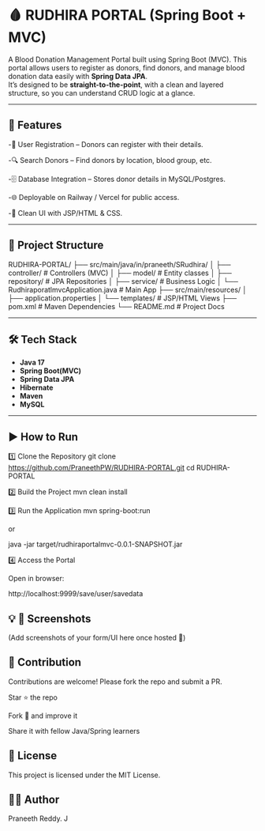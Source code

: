 # 🩸 RUDHIRA PORTAL (Spring Boot + MVC)


A Blood Donation Management Portal built using Spring Boot (MVC).
This portal allows users to register as donors, find donors, and manage blood donation data easily with **Spring Data JPA**.  
It’s designed to be **straight-to-the-point**, with a clean and layered structure, so you can understand CRUD logic at a glance.

---

## 📌 Features

-🔐 User Registration – Donors can register with their details.

-🔍 Search Donors – Find donors by location, blood group, etc.

-🗄️ Database Integration – Stores donor details in MySQL/Postgres.

-🌐 Deployable on Railway / Vercel for public access.

-🎨 Clean UI with JSP/HTML & CSS.

---

## 📂 Project Structure

RUDHIRA-PORTAL/
 ├── src/main/java/in/praneeth/SRudhira/
 │   ├── controller/        # Controllers (MVC)
 │   ├── model/             # Entity classes
 │   ├── repository/        # JPA Repositories
 │   ├── service/           # Business Logic
 │   └── RudhiraporatlmvcApplication.java  # Main App
 ├── src/main/resources/
 │   ├── application.properties
 │   └── templates/         # JSP/HTML Views
 ├── pom.xml                # Maven Dependencies
 └── README.md              # Project Docs


---

## 🛠 Tech Stack
- **Java 17**
- **Spring Boot(MVC)**
- **Spring Data JPA**
- **Hibernate**
- **Maven**
- **MySQL**

---

## ▶️ How to Run
1️⃣ Clone the Repository
git clone https://github.com/PraneethPW/RUDHIRA-PORTAL.git
cd RUDHIRA-PORTAL

2️⃣ Build the Project
mvn clean install

3️⃣ Run the Application
mvn spring-boot:run


or

java -jar target/rudhiraportalmvc-0.0.1-SNAPSHOT.jar

4️⃣ Access the Portal

Open in browser:

http://localhost:9999/save/user/savedata

## 💡 📸 Screenshots

(Add screenshots of your form/UI here once hosted 👀)


## 🤝 Contribution


Contributions are welcome! Please fork the repo and submit a PR.

Star ⭐ the repo

Fork 🍴 and improve it

Share it with fellow Java/Spring learners

## 📜 License

This project is licensed under the MIT License.

## 👨‍💻 Author
Praneeth Reddy. J


